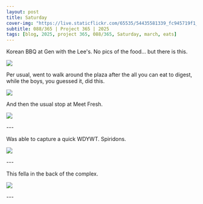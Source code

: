 ```yaml
---
layout: post
title: Saturday
cover-img: "https://live.staticflickr.com/65535/54435581339_fc945719f1_h.jpg"
subtitle: 088/365 | Project 365 | 2025
tags: [blog, 2025, project 365, 088/365, Saturday, march, eats]
---
```

<style>
  .intro-header.big-img {
    background-position:center; 
  }
</style>
Korean BBQ at Gen with the Lee's. No pics of the food... but there is this.
<p class="post-img-wrap">
  <img src="https://live.staticflickr.com/65535/54418750455_667dbf4c08_h.jpg">
</p>
Per usual, went to walk around the plaza after the all you can eat to digest, while the boys, you guessed it, did this.
<p class="post-img-wrap">
  <img src="https://live.staticflickr.com/65535/54417496577_38f67df219_h.jpg">
</p>
And then the usual stop at Meet Fresh.
<p class="post-img-wrap">
  <img src="https://live.staticflickr.com/65535/54418362356_4275f396e5_h.jpg">
</p>
---

Was able to capture a quick WDYWT. Spiridons.
<p class="post-img-wrap">
  <img src="https://live.staticflickr.com/65535/54417668687_7fea53ed53_h.jpg">
</p>
---

This fella in the back of the complex.
<p class="post-img-wrap">
  <img src="https://live.staticflickr.com/65535/54418780463_ded0a83802_h.jpg">
</p>
---
